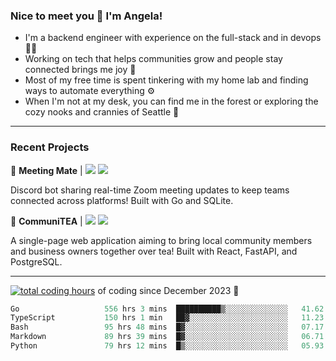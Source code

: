 ### Nice to meet you 👋 I'm Angela!

- I'm a backend engineer with experience on the full-stack and in devops 👩‍💻
- Working on tech that helps communities grow and people stay connected brings me joy 🤝
- Most of my free time is spent tinkering with my home lab and finding ways to automate everything ⚙️
- When I'm not at my desk, you can find me in the forest or exploring the cozy nooks and crannies of Seattle 🧋

---

### Recent Projects

👾 **Meeting Mate** | [![](https://img.shields.io/badge/Code-violet.svg?style=flat-square)](https://github.com/angelajfisher/meeting-mate) [![](https://img.shields.io/badge/Site-violet.svg?style=flat-square)](https://angelajfisher.com/projects/meeting-mate)

Discord bot sharing real-time Zoom meeting updates to keep teams connected across platforms! Built with Go and SQLite.

🍵 **CommuniTEA** | [![](https://img.shields.io/badge/Code-green.svg?style=flat-square)](https://gitlab.com/angelajfisher/communiTEA) [![](https://img.shields.io/badge/Demo-green.svg?style=flat-square)](https://angelajfisher.gitlab.io/communiTEA/)

A single-page web application aiming to bring local community members and business owners together over tea!  Built with React, FastAPI, and PostgreSQL.

---

<a href="https://wakatime.com/@018c1e94-8745-411f-aea1-f33be044d952"><img src="https://wakatime.com/badge/user/018c1e94-8745-411f-aea1-f33be044d952.svg?style=flat-square" alt="total coding hours" /></a> of coding since December 2023 🌊<br>
<!--START_SECTION:waka-->

```go
Go                   556 hrs 3 mins  ██████████▒░░░░░░░░░░░░░░   41.62 %
TypeScript           150 hrs 1 min   ██▓░░░░░░░░░░░░░░░░░░░░░░   11.23 %
Bash                 95 hrs 48 mins  █▓░░░░░░░░░░░░░░░░░░░░░░░   07.17 %
Markdown             89 hrs 39 mins  █▓░░░░░░░░░░░░░░░░░░░░░░░   06.71 %
Python               79 hrs 12 mins  █▒░░░░░░░░░░░░░░░░░░░░░░░   05.93 %
```

<!--END_SECTION:waka--> 
